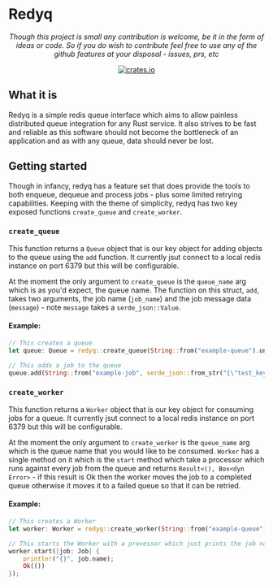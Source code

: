 # Redyq   
<div align="center">
  <p align="center">
    <i>Though this project is small any contribution is welcome, be it in the form of ideas or code. So if you do wish to contribute feel free to use any of the github features at your disposal - issues, prs, etc</i>
  </p>
  <p align="center">
      
[![crates.io](https://img.shields.io/crates/v/redyq?label=latest)](https://crates.io/crates/redyq) 
      
  </p>
</div>


## What it is 
Redyq is a simple redis queue interface which aims to allow painless distributed queue integration for any Rust service. It also strives to be fast and reliable as this software should not become the bottleneck of an application and as with any queue, data should never be lost. 

## Getting started
Though in infancy, redyq has a feature set that does provide the tools to both enqueue, dequeue and process jobs - plus some limited retrying capabilities. Keeping with the theme of simplicity, redyq has two key exposed functions `create_queue` and `create_worker`.

### `create_queue`

This function returns a `Queue` object that is our key object for adding objects to the queue using the `add` function. It currently jsut connect to a local redis instance on port 6379 but this will be configurable. 

At the moment the only argument to `create_queue` is the `queue_name` arg which is as you'd expect, the queue name. The function on this struct, `add`, takes two arguments, the job name (`job_name`) and the job message data (`message`) - note `message` takes a `serde_json::Value`. 

#### Example:

```rust
// This creates a queue
let queue: Queue = redyq::create_queue(String::from("example-queue").unwrap());

// This adds a job to the queue
queue.add(String::from("example-job", serde_json::from_str("{\"test_key\":\"test_value\"}").unwrap());

```

### `create_worker`

This function returns a `Worker` object that is our key object for consuming jobs for a queue. It currently jsut connect to a local redis instance on port 6379 but this will be configurable. 

At the moment the only argument to `create_worker` is the `queue_name` arg which is the queue name that you would like to be consumed. `Worker` has a single method on it which is the `start` method which take a processor which runs against every job from the queue and returns `Result<(), Box<dyn Error>` - if this result is Ok then the worker moves the job to a completed queue otherwise it moves it to a failed queue so that it can be retried. 

#### Example:

```rust
// This creates a Worker
let worker: Worker = redyq::create_worker(String::from("example-queue")).unwrap();

// This starts the Worker with a provessor which just prints the job name
worker.start(|job: Job| {
    println!("{}", job.name);
    Ok(())
});
```

